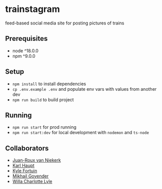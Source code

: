 # trainstagram

feed-based social media site for posting pictures of trains

## Prerequisites

- node ^18.0.0
- npm ^9.0.0

## Setup

- `npm install` to install dependencies
- `cp .env.example .env` and populate env vars with values from another dev
- `npm run build` to build project

## Running

- `npm run start` for prod running
- `npm run start:dev` for local development with `nodemon` and `ts-node`

## Collaborators

- [Juan-Roux van Niekerk](https://github.com/JRvNiekerk)
- [Karl Haupt](https://github.com/KarlHaupt)
- [Kyle Fortuin](https://github.com/kyleFortuin2709)
- [Mikhail Govender](https://github.com/MikhailGovender)
- [Willa Charlotte Lyle](https://github.com/WillaCharlotte)

